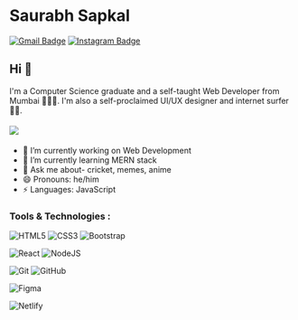 # Saurabh Sapkal
[![Gmail Badge](https://img.shields.io/badge/-saurabhsapkal16@gmail.com-c14438?style=flat-square&logo=Gmail&logoColor=white&link=mailto:saurabhsapkal16@gmail.com)](mailto:saurabhsapkal16@gmail.com) [![Instagram Badge](https://img.shields.io/badge/-@mr.unanonymous-D7008A?style=flat-square&labelColor=D7008A&logo=Instagram&logoColor=white&link=https://www.instagram.com/mr.unanonymous/)](https://www.instagram.com/mr.unanonymous/)

## Hi 👋

I'm a Computer Science graduate and a self-taught Web Developer from Mumbai 👨‍💻🌐. I'm also a self-proclaimed UI/UX designer and internet surfer 
🏄‍♂️. 

####      ![](https://img.shields.io/badge/Web%20Developer-%3C%2F%3E-blueviolet)

- 🔭 I’m currently working on Web Development
- 🌱 I’m currently learning MERN stack
- 💬 Ask me about- cricket, memes, anime
- 😄 Pronouns: he/him
-  ⚡ Languages: JavaScript

### Tools & Technologies :

![HTML5](https://img.shields.io/badge/html5-%23E34F26.svg?style=for-the-badge&logo=html5&logoColor=white)
![CSS3](https://img.shields.io/badge/css3-%231572B6.svg?style=for-the-badge&logo=css3&logoColor=white)
![Bootstrap](https://img.shields.io/badge/bootstrap-%23563D7C.svg?style=for-the-badge&logo=bootstrap&logoColor=white)

![React](https://img.shields.io/badge/react-%2320232a.svg?style=for-the-badge&logo=react&logoColor=%2361DAFB)
![NodeJS](https://img.shields.io/badge/node.js-6DA55F?style=for-the-badge&logo=node.js&logoColor=white)

![Git](https://img.shields.io/badge/git-%23F05033.svg?style=for-the-badge&logo=git&logoColor=white)
![GitHub](https://img.shields.io/badge/github-%23121011.svg?style=for-the-badge&logo=github&logoColor=white)

![Figma](https://img.shields.io/badge/figma-%23F24E1E.svg?style=for-the-badge&logo=figma&logoColor=white)

![Netlify](https://img.shields.io/badge/netlify-%23000000.svg?style=for-the-badge&logo=netlify&logoColor=#00C7B7)
